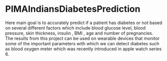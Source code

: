 # PIMAIndiansDiabetesPrediction
Here main goal is to accurately predict if a patient has diabetes or not based on several different factors which include blood glucose level, blood pressure, skin thickness, insulin , BMI , age and number of pregnancies.  The results from this project can be used on wearable devices that monitor some of the important parameters with which we can detect diabetes such as blood oxygen meter which was recently introduced in apple watch series 6.

